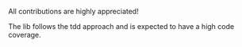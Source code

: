 All contributions are highly appreciated!

The lib follows the tdd approach and is expected to have a high code coverage.
